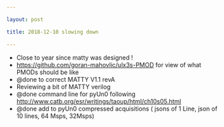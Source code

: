 ```yaml
---

layout: post

title: 2018-12-10 slowing down

---
```



-   Close to year since matty was designed !
-   https://github.com/goran-mahovlic/ulx3s-PMOD for view of what PMODs
    should be like
-   @done to correct MATTY V1.1 revA
-   Reviewing a bit of MATTY verilog
-   @done command line for pyUn0 following
    http://www.catb.org/esr/writings/taoup/html/ch10s05.html
-   @done add to pyUn0 compressed acquisitions ( jsons of 1 Line, json
    of 10 lines, 64 Msps, 32Msps)

